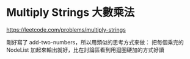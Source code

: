 # Multiply Strings 大數乘法

https://leetcode.com/problems/multiply-strings

剛好寫了 add-two-numbers，所以用類似的思考方式來做：
把每個乘完的 NodeList 加起來輸出就好，比在討論區看到用迴圈硬加的方式好讀
